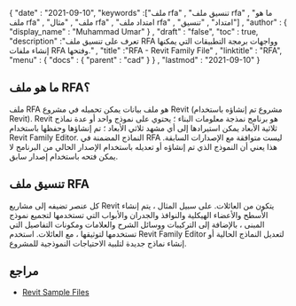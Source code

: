 {
  "date" : "2021-09-10",
  "keywords" :["ملف rfa" , "تنسيق ملف rfa" , "ما هو ملف rfa" , "ملف" , "مثال rfa" , "امتداد ملف rfa" , "امتداد" , "تنسيق"] ,
  "author" : {
    "display_name" : "Muhammad Umar"
} ,
  "draft" : "false",
  "toc" : true,
  "description" :"تعرف على تنسيق ملف RFA وواجهات برمجة التطبيقات التي يمكنها إنشاء ملفات RFA وفتحها." ,
  "title" :"RFA - Revit Family File" ,
  "linktitle" : "RFA",
  "menu" : {
    "docs" : {
      "parent" : "cad"
}
} ,
  "lastmod" : "2021-09-10"
}

## ما هو ملف RFA؟
ملف RFA هو ملف بيانات يمكن تحميله في مشروع Revit (مشروع تم إنشاؤه باستخدام Revit). Revit هو برنامج نمذجة معلومات البناء ؛ يحتوي على نموذج واحد أو عدة نماذج ثلاثية الأبعاد يمكن استيرادها إلى أي مشهد ثلاثي الأبعاد ؛ تم إنشاؤها وحفظها باستخدام Revit Family Editor. النماذج المضمنة في RFA ليست متوافقة مع الإصدارات السابقة. هذا يعني أن النموذج الذي تم إنشاؤه أو تعديله باستخدام الإصدار الحالي من البرنامج لا يمكن فتحه باستخدام إصدار سابق.


## تنسيق ملف RFA
كل عنصر تضيفه إلى مشاريع Revit يتكون من العائلات. على سبيل المثال ، يتم إنشاء الأسطح والأعضاء الهيكلية والنوافذ والجدران والأبواب التي تستخدمها لتجميع نموذج المبنى ، بالإضافة إلى التركيبات ووسائل الشرح والعلامات ومكونات التفاصيل التي تستخدمها لتوثيقها ، مع العائلات. استخدم Revit Family Editor لتعديل النماذج الحالية أو إنشاء نماذج جديدة لتلبية الاحتياجات النموذجية للمشروع.


## مراجع

* [Revit Sample Files](https://help.autodesk.com/view/RVT/2021/ENU/?guid=GUID-73E0E508-B9DA-4405-BAB4-C46D803BC1DE)

